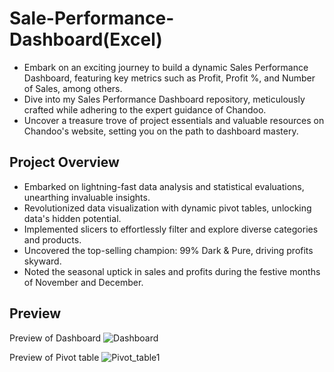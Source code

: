 # Sale-Performance-Dashboard(Excel)
* Embark on an exciting journey to build a dynamic Sales Performance Dashboard, featuring key metrics such as Profit, Profit %, and Number of Sales, among others.
* Dive into my Sales Performance Dashboard repository, meticulously crafted while adhering to the expert guidance of Chandoo.
* Uncover a treasure trove of project essentials and valuable resources on Chandoo's website, setting you on the path to dashboard mastery.
## Project Overview
* Embarked on lightning-fast data analysis and statistical evaluations, unearthing invaluable insights.
* Revolutionized data visualization with dynamic pivot tables, unlocking data's hidden potential.
* Implemented slicers to effortlessly filter and explore diverse categories and products.
* Uncovered the top-selling champion: 99% Dark & Pure, driving profits skyward.
* Noted the seasonal uptick in sales and profits during the festive months of November and December.
## Preview
Preview of Dashboard
![Dashboard](https://github.com/kaizermm/Sale-Performance-Dashboard-Excel-/blob/main/Images/Dashboard.png?raw=true)

Preview of Pivot table
![Pivot_table1](https://github.com/kaizermm/Sale-Performance-Dashboard-Excel-/blob/main/Images/Pivot%20table%201.png?raw=true)
  

